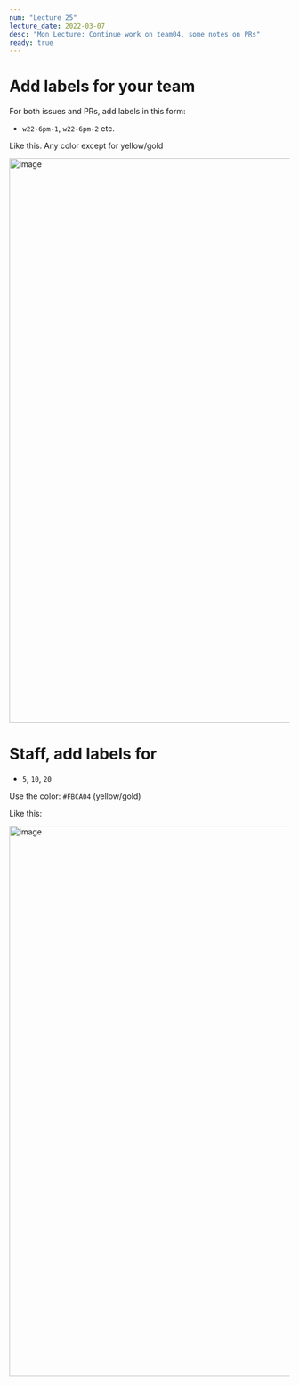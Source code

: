 ```yaml
---
num: "Lecture 25"
lecture_date: 2022-03-07
desc: "Mon Lecture: Continue work on team04, some notes on PRs"
ready: true
---
```



# Add labels for your team 

For both issues and PRs, add labels in this form:

* `w22-6pm-1`, `w22-6pm-2` etc.

Like this.  Any color except for yellow/gold

<img width="1012" alt="image" src="https://user-images.githubusercontent.com/1119017/157112924-0c17b982-d490-463d-9812-715ac7a6e8ef.png">


# Staff, add labels for

* `5`, `10`, `20` 

Use the color: `#FBCA04` (yellow/gold)

Like this:

<img width="987" alt="image" src="https://user-images.githubusercontent.com/1119017/157112889-1c64047f-bed2-4a13-b9e1-e51a3e042554.png">


